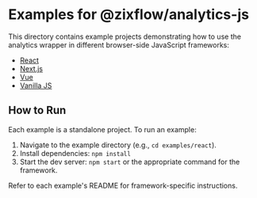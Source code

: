 # Examples for @zixflow/analytics-js

This directory contains example projects demonstrating how to use the analytics wrapper in different browser-side JavaScript frameworks:

- [React](./react)
- [Next.js](./nextjs)
- [Vue](./vue)
- [Vanilla JS](./vanilla)

## How to Run

Each example is a standalone project. To run an example:

1. Navigate to the example directory (e.g., `cd examples/react`).
2. Install dependencies: `npm install`
3. Start the dev server: `npm start` or the appropriate command for the framework.

Refer to each example's README for framework-specific instructions. 